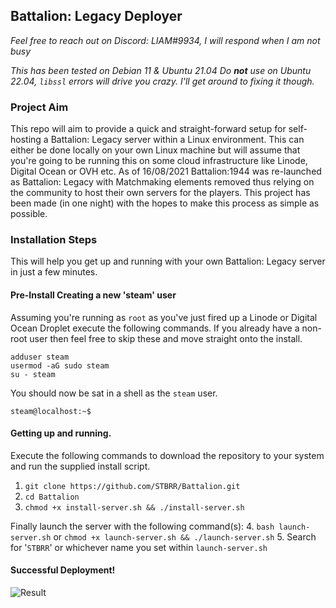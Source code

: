 ## Battalion: Legacy Deployer
*Feel free to reach out on Discord: LIAM#9934, I will respond when I am not busy*

*This has been tested on Debian 11 & Ubuntu 21.04*
*Do **not** use on Ubuntu 22.04, `libssl` errors will drive you crazy. I'll get around to fixing it though.*

### Project Aim
This repo will aim to provide a quick and straight-forward setup for self-hosting a Battalion: Legacy server within a Linux environment. This can either be done locally on your own Linux machine but will assume that you're going to be running this on some cloud infrastructure like Linode, Digital Ocean or OVH etc. As of 16/08/2021 Battalion:1944 was re-launched as Battalion: Legacy with Matchmaking elements removed thus relying on the community to host their own servers for the players. This project has been made (in one night) with the hopes to make this process as simple as possible.

### Installation Steps
This will help you get up and running with your own Battalion: Legacy server in just a few minutes.

#### Pre-Install Creating a new 'steam' user
Assuming you're running as `root` as you've just fired up a Linode or Digital Ocean Droplet execute
the following commands. If you already have a non-root user then feel free to skip these and move straight onto the install.

```
adduser steam
usermod -aG sudo steam
su - steam
```

You should now be sat in a shell as the `steam` user.
```
steam@localhost:~$
```

#### Getting up and running.
Execute the following commands to download the repository to your system and run the supplied install script.
1. `git clone https://github.com/STBRR/Battalion.git`
2. `cd Battalion`
3. `chmod +x install-server.sh && ./install-server.sh`

Finally launch the server with the following command(s):
4. `bash launch-server.sh` or `chmod +x launch-server.sh && ./launch-server.sh`
5. Search for '`STBRR`' or whichever name you set within `launch-server.sh`

#### Successful Deployment!
![Result](https://i.imgur.com/hwHU8Kq.png)
